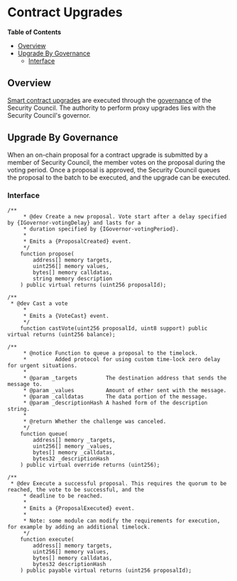# Contract Upgrades

<!-- START doctoc generated TOC please keep comment here to allow auto update -->
<!-- DON'T EDIT THIS SECTION, INSTEAD RE-RUN doctoc TO UPDATE -->
**Table of Contents**

- [Overview](#overview)
- [Upgrade By Governance](#upgrade-by-governance)
  - [Interface](#interface)

<!-- END doctoc generated TOC please keep comment here to allow auto update -->

## Overview

[Smart contract upgrades](https://docs.openzeppelin.com/upgrades-plugins/1.x/proxies) are executed through the
[governance](https://docs.openzeppelin.com/contracts/4.x/api/governance) of the Security Council. The
authority to perform proxy upgrades lies with the Security Council's governor.

## Upgrade By Governance

When an on-chain proposal for a contract upgrade is submitted by a member of Security Council, the member votes on the
proposal during the voting period. Once a proposal is approved, the Security Council queues the proposal to the batch
to be executed, and the upgrade can be executed.

### Interface

```solidity
/**
     * @dev Create a new proposal. Vote start after a delay specified by {IGovernor-votingDelay} and lasts for a
     * duration specified by {IGovernor-votingPeriod}.
     *
     * Emits a {ProposalCreated} event.
     */
    function propose(
        address[] memory targets,
        uint256[] memory values,
        bytes[] memory calldatas,
        string memory description
    ) public virtual returns (uint256 proposalId);

/**
 * @dev Cast a vote
     *
     * Emits a {VoteCast} event.
     */
    function castVote(uint256 proposalId, uint8 support) public virtual returns (uint256 balance);

/**
     * @notice Function to queue a proposal to the timelock.
     *         Added protocol for using custom time-lock zero delay for urgent situations.
     *
     * @param _targets         The destination address that sends the message to.
     * @param _values          Amount of ether sent with the message.
     * @param _calldatas       The data portion of the message.
     * @param _descriptionHash A hashed form of the description string.
     *
     * @return Whether the challenge was canceled.
     */
    function queue(
        address[] memory _targets,
        uint256[] memory _values,
        bytes[] memory _calldatas,
        bytes32 _descriptionHash
    ) public virtual override returns (uint256);

/**
 * @dev Execute a successful proposal. This requires the quorum to be reached, the vote to be successful, and the
     * deadline to be reached.
     *
     * Emits a {ProposalExecuted} event.
     *
     * Note: some module can modify the requirements for execution, for example by adding an additional timelock.
     */
    function execute(
        address[] memory targets,
        uint256[] memory values,
        bytes[] memory calldatas,
        bytes32 descriptionHash
    ) public payable virtual returns (uint256 proposalId);
```
